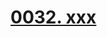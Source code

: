 # [0032. xxx](https://github.com/Tdahuyou/chrome/tree/main/0032.%20xxx)

<!-- region:toc -->

<!-- endregion:toc -->


